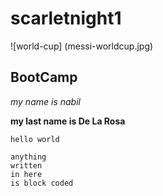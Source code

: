 # scarletnight1

![world-cup] (messi-worldcup.jpg)

## BootCamp

*my name is nabil*

**my last name is De La Rosa**

`hello world`

```
anything 
written 
in here 
is block coded
```

